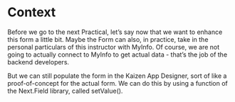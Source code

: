 # Context

Before we go to the next Practical, let’s say now that we want to enhance this form a little bit. Maybe the Form can also, in practice, take in the personal particulars of this instructor with MyInfo. Of course, we are not going to actually connect to MyInfo to get actual data - that’s the job of the backend developers.

But we can still populate the form in the Kaizen App Designer, sort of like a proof-of-concept for the actual form. We can do this by using a function of the Next.Field library, called setValue().

